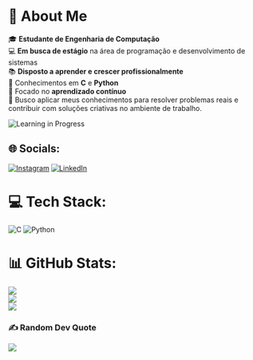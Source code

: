 # 💫 About Me
🎓 **Estudante de Engenharia de Computação**  
💻 **Em busca de estágio** na área de programação e desenvolvimento de sistemas  
📚 **Disposto a aprender e crescer profissionalmente**  
🔧 Conhecimentos em **C** e **Python**  
🔄 Focado no **aprendizado contínuo**  
🎯 Busco aplicar meus conhecimentos para resolver problemas reais e contribuir com soluções criativas no ambiente de trabalho.

![Learning in Progress](https://media.giphy.com/media/3oEjI6S4Y7nWq7c5Wk/giphy.gif)

## 🌐 Socials:
[![Instagram](https://img.shields.io/badge/Instagram-%23E4405F.svg?logo=Instagram&logoColor=white)](https://instagram.com/rafa_fulgoni) [![LinkedIn](https://img.shields.io/badge/LinkedIn-%230077B5.svg?logo=linkedin&logoColor=white)](https://linkedin.com/in/https://www.linkedin.com/mynetwork/discovery-see-all/?contextUrns=List(urn%3Ali%3Acompany%3A51709213)&reasons=List((sourceType%3ACOMPANY_COHORT%2CreasonContext%3ARELEVANT_TO_NEW_FOLLOWEE%2CreasonObjects%3AList(urn%3Ali%3Acompany%3A51709213)))) 

# 💻 Tech Stack:
![C](https://img.shields.io/badge/c-%2300599C.svg?style=flat-square&logo=c&logoColor=white) ![Python](https://img.shields.io/badge/python-3670A0?style=flat-square&logo=python&logoColor=ffdd54)
# 📊 GitHub Stats:
![](https://github-readme-stats.vercel.app/api?username=rafaaaas&theme=dark&hide_border=false&include_all_commits=false&count_private=false)<br/>
![](https://github-readme-streak-stats.herokuapp.com/?user=rafaaaas&theme=dark&hide_border=false)<br/>
![](https://github-readme-stats.vercel.app/api/top-langs/?username=rafaaaas&theme=dark&hide_border=false&include_all_commits=false&count_private=false&layout=compact)

### ✍️ Random Dev Quote
![](https://quotes-github-readme.vercel.app/api?type=horizontal&theme=radical)

<!-- Proudly created with GPRM ( https://gprm.itsvg.in ) -->
